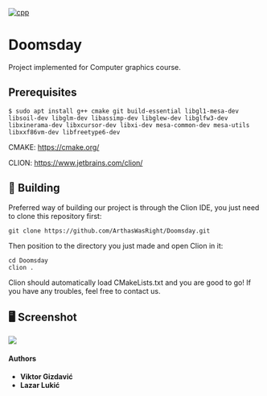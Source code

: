 [![cpp](https://img.shields.io/badge/Language-C%2B%2B-blue?style=flat-square)](https://www.cplusplus.com/)

# Doomsday

Project implemented for Computer graphics course.

## Prerequisites

```
$ sudo apt install g++ cmake git build-essential libgl1-mesa-dev libsoil-dev libglm-dev libassimp-dev libglew-dev libglfw3-dev libxinerama-dev libxcursor-dev libxi-dev mesa-common-dev mesa-utils libxxf86vm-dev libfreetype6-dev
```

CMAKE: <https://cmake.org/>

CLION: <https://www.jetbrains.com/clion/>

## 🔨 Building

Preferred way of building our project is through the Clion IDE, you just need to clone this repository first:
```shell
git clone https://github.com/ArthasWasRight/Doomsday.git
```

Then position to the directory you just made and open Clion in it:
```shell
cd Doomsday
clion .
```

Clion should automatically load CMakeLists.txt and you are good to go! If you have any troubles, feel free to contact us.

## 🖥️ Screenshot
![](ss.png)

#### Authors
-   **Viktor Gizdavić**
-   **Lazar Lukić**
